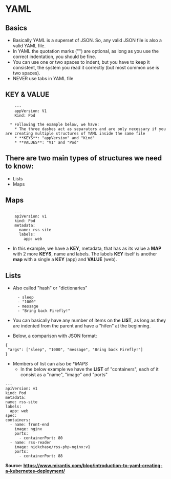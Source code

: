 # **YAML**


## Basics
  - Basically YAML is a superset of JSON. So, any valid JSON file is also a valid YAML file. 
  - In YAML the quotation marks ("") are optional, as long as you use the correct indentation, you should be fine.
  - You can use one or two spaces to indent, but you have to keep it consistent, the system you read it correctly (but most common use is two spaces).
  - NEVER use tabs in YAML file


## KEY & VALUE
```
    ---   
    appVersion: V1    
    Kind: Pod

  * Following the example below, we have:
    * The three dashes act as separators and are only necessary if you are creating multiple structures of YAML inside the same file
    * **KEYS**: "appVersion" and "Kind"
    * **VALUES**: "V1" and "Pod" 
```    
    
## There are two main types of structures we need to know:
  * Lists
  * Maps

## Maps
```
    ---
    apiVersion: v1
    kind: Pod
    metadata:
      name: rss-site
      labels:
        app: web
```    
  * In this example, we have a **KEY**, metadata, that has as its value a **MAP** with 2 more **KEYS**, name and labels. The labels **KEY** itself is another **map** with a single a **KEY** (app) and **VALUE** (web).


## Lists
  
  * Also called "hash" or "dictionaries"

    ```args:
      - sleep
      - "1000"
      - message
      - "Bring back Firefly!"
    ```
  * You can basically have any number of items on the **LIST**, as long as they are indented from the parent and have a "hifen" at the beginning. 
  * Below, a comparison with JSON format:
  ```
  {
   "args": ["sleep", "1000", "message", "Bring back Firefly!"]
  }
  ```
  * Members of list can also be **MAPS*
    * In the below example we have the **LIST** of "containers", each of it consist as a "name", "image" and "ports"
  ```  
  ---
apiVersion: v1
kind: Pod
metadata:
  name: rss-site
  labels:
    app: web
spec:
  containers:
    - name: front-end
      image: nginx
      ports:
        - containerPort: 80
    - name: rss-reader
      image: nickchase/rss-php-nginx:v1
      ports:
        - containerPort: 88
  ```














  
**Source: https://www.mirantis.com/blog/introduction-to-yaml-creating-a-kubernetes-deployment/**
